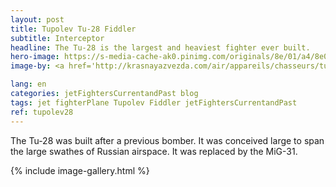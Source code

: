 ```yaml
---
layout: post
title: Tupolev Tu-28 Fiddler
subtitle: Interceptor
headline: The Tu-28 is the largest and heaviest fighter ever built.
hero-image: https://s-media-cache-ak0.pinimg.com/originals/8e/01/a4/8e01a4d8d463fd55ab954a5c6367bba6.jpg
image-by: <a href='http://krasnayazvezda.com/air/appareils/chasseurs/tu128.php' target='_new'>Rare cliché de Tu-128 vu de dessus.</a> Photo by G. F. Petrov

lang: en
categories: jetFightersCurrentandPast blog
tags: jet fighterPlane Tupolev Fiddler jetFightersCurrentandPast
ref: tupolev28
---
```

The Tu-28 was built after a previous bomber. It was conceived large to span the large swathes of Russian airspace. It was replaced by the MiG-31.

{% include image-gallery.html %}
